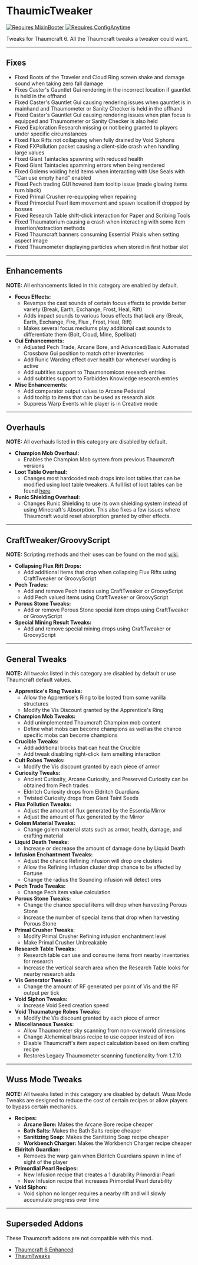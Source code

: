 # ThaumicTweaker

[![Requires MixinBooter](https://img.shields.io/badge/Requires-MixinBooter-3498db.svg?labelColor=34495e&style=for-the-badge)](https://www.curseforge.com/minecraft/mc-mods/mixin-booter)
[![Requires ConfigAnytime](https://img.shields.io/badge/Requires-ConfigAnytime-3498db.svg?labelColor=34495e&style=for-the-badge)](https://www.curseforge.com/minecraft/mc-mods/configanytime)

Tweaks for Thaumcraft 6. All the Thaumcraft tweaks a tweaker could want.

---

## Fixes
- Fixed Boots of the Traveler and Cloud Ring screen shake and damage sound when taking zero fall damage
- Fixes Caster's Gauntlet Gui rendering in the incorrect location if gauntlet is held in the offhand
- Fixed Caster's Gauntlet Gui causing rendering issues when gauntlet is in mainhand and Thaumometer or Sanity Checker is held in the offhand
- Fixed Caster's Gauntlet Gui causing rendering issues when plan focus is equipped and Thaumometer or Sanity Checker is also held
- Fixed Exploration Research missing or not being granted to players under specific circumstances
- Fixed Flux Rifts not collapsing when fully drained by Void Siphons
- Fixed FXPollution packet causing a client-side crash when handling large values
- Fixed Giant Taintacles spawning with reduced health
- Fixed Giant Taintacles spamming errors when being rendered
- Fixed Golems voiding held items when interacting with Use Seals with "Can use empty hand" enabled
- Fixed Pech trading GUI hovered item tooltip issue (made glowing items turn black)
- Fixed Primal Crusher re-equipping when repairing
- Fixed Primordial Pearl item movement and spawn location if dropped by bosses
- Fixed Research Table shift-click interaction for Paper and Scribing Tools
- Fixed Thaumatorium causing a crash when interacting with some item insertion/extraction methods
- Fixed Thaumcraft banners consuming Essential Phials when setting aspect image
- Fixed Thaumometer displaying particles when stored in first hotbar slot

---

## Enhancements
**NOTE:** All enhancements listed in this category are enabled by default. 

- **Focus Effects:** 
  - Revamps the cast sounds of certain focus effects to provide better variety (Break, Earth, Exchange, Frost, Heal, Rift)
  - Adds impact sounds to various focus effects that lack any (Break, Earth, Exchange, Fire, Flux , Frost, Heal, Rift)
  - Makes several focus mediums play additional cast sounds to differentiate them (Bolt, Cloud, Mine, Spellbat)
- **Gui Enhancements:**
  - Adjusted Pech Trade, Arcane Bore, and Advanced/Basic Automated Crossbow Gui position to match other inventories
  - Add Runic Warding effect over health bar whenever warding is active
  - Add subtitles support to Thaumonomicon research entries
  - Add subtitles support to Forbidden Knowledge research entries
- **Misc Enhancements:**
  - Add comparator output values to Arcane Pedestal
  - Add tooltip to items that can be used as research aids
  - Suppress Warp Events while player is in Creative mode

---

## Overhauls
**NOTE:** All overhauls listed in this category are disabled by default.

- **Champion Mob Overhaul:**
  - Enables the Champion Mob system from previous Thaumcraft versions
- **Loot Table Overhaul:**
  - Changes most hardcoded mob drops into loot tables that can be modified using loot table tweakers. A full list of loot tables can be found [here](https://github.com/Elite-Modding-Team/ThaumicTweaker/tree/main/src/main/resources/assets/thaumictweaker/loot_tables/entity).
- **Runic Shielding Overhaul:**
  - Changes Runic Shielding to use its own shielding system instead of using Minecraft's Absorption. This also fixes a few issues where Thaumcraft would reset absorption granted by other effects.

---

## CraftTweaker/GroovyScript
**NOTE:** Scripting methods and their uses can be found on the mod [wiki](https://github.com/Elite-Modding-Team/ThaumicTweaker/wiki).

- **Collapsing Flux Rift Drops:**
  - Add additional items that drop when collapsing Flux Rifts using CraftTweaker or GroovyScript
- **Pech Trades:**
  - Add and remove Pech trades using CraftTweaker or GroovyScript
  - Add Pech valued items using CraftTweaker or GroovyScript
- **Porous Stone Tweaks:**
  - Add or remove Porous Stone special item drops using CraftTweaker or GroovyScript
- **Special Mining Result Tweaks:**
  - Add and remove special mining drops using CraftTweaker or GroovyScript

---

## General Tweaks
**NOTE:** All tweaks listed in this category are disabled by default or use Thaumcraft default values. 

- **Apprentice's Ring Tweaks:**
  - Allow the Apprentice's Ring to be looted from some vanilla structures
  - Modify the Vis Discount granted by the Apprentice's Ring
- **Champion Mob Tweaks:**
  - Add unimplemented Thaumcraft Champion mob content
  - Define what mobs can become champions as well as the chance specific mobs can become champions
- **Crucible Tweaks:**
  - Add additional blocks that can heat the Crucible
  - Add tweak disabling right-click item smelting interaction
- **Cult Robes Tweaks:**
  - Modify the Vis discount granted by each piece of armor
- **Curiosity Tweaks:**
  - Ancient Curiosity, Arcane Curiosity, and Preserved Curiosity can be obtained from Pech trades
  - Eldritch Curiosity drops from Eldritch Guardians
  - Twisted Curiosity drops from Giant Taint Seeds
- **Flux Pollution Tweaks:**
  - Adjust the amount of flux generated by the Essentia Mirror
  - Adjust the amount of flux generated by the Mirror
- **Golem Material Tweaks:**
  - Change golem material stats such as armor, health, damage, and crafting material
- **Liquid Death Tweaks:**
  - Increase or decrease the amount of damage done by Liquid Death
- **Infusion Enchantment Tweaks:**
  - Adjust the chance Refining infusion will drop ore clusters
  - Allow the Refining infusion cluster drop chance to be affected by Fortune
  - Change the radius the Sounding infusion will detect ores
- **Pech Trade Tweaks:** 
  - Change Pech item value calculation
- **Porous Stone Tweaks:**
  - Change the chance special items will drop when harvesting Porous Stone
  - Increase the number of special items that drop when harvesting Porous Stone
- **Primal Crusher Tweaks:**
  - Modify Primal Crusher Refining infusion enchantment level
  - Make Primal Crusher Unbreakable
- **Research Table Tweaks:**
  - Research table can use and consume items from nearby inventories for research
  - Increase the vertical search area when the Research Table looks for nearby research aids
- **Vis Generator Tweaks:** 
  - Change the amount of RF generated per point of Vis and the RF output per tick
- **Void Siphon Tweaks:** 
  - Increase Void Seed creation speed
- **Void Thaumaturge Robes Tweaks:** 
  - Modify the Vis discount granted by each piece of armor
- **Miscellaneous Tweaks:**
  - Allow Thaumometer sky scanning from non-overworld dimensions
  - Change Alchemical brass recipe to use copper instead of iron
  - Disable Thaumcraft's item aspect calculation based on item crafting recipe 
  - Restores Legacy Thaumometer scanning functionality from 1.7.10


---

## Wuss Mode Tweaks
**NOTE:** All tweaks listed in this category are disabled by default. Wuss Mode Tweaks are designed to reduce the cost of certain recipes or allow players to bypass certain mechanics.

- **Recipes:**
  - **Arcane Bore:** Makes the Arcane Bore recipe cheaper
  - **Bath Salts:** Makes the Bath Salts recipe cheaper
  - **Sanitizing Soap:** Makes the Sanitizing Soap recipe cheaper
  - **Workbench Charger:** Makes the Workbench Charger recipe cheaper
- **Eldritch Guardian:** 
  - Removes the warp gain when Eldritch Guardians spawn in line of sight of the player
- **Primordial Pearl Recipes:**
  - New Infusion recipe that creates a 1 durability Primordial Pearl
  - New Infusion recipe that increases Primordial Pearl durability
- **Void Siphon:**
  - Void siphon no longer requires a nearby rift and will slowly accumulate progress over time

---

## Superseded Addons
These Thaumcraft addons are not compatible with this mod.
- [Thaumcraft 6 Enhanced](https://www.curseforge.com/minecraft/mc-mods/thaumcraft-6-enhanced)
- [ThaumTweaks](https://www.curseforge.com/minecraft/mc-mods/thaumtweaks)
